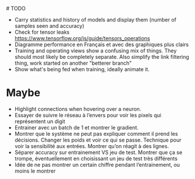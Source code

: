 # TODO

- Carry statistics and history of models and display them (number of samples seen and accuracy)
- Check for tensor leaks https://www.tensorflow.org/js/guide/tensors_operations
- Diagramme performance en Français et avec des graphiques plus clairs
- Training and operating views show a confusing mix of things.
  They should most likely be completely separate.
  Also simplify the link filtering thing, work started on another "betterer branch"
- Show what's being fed when training, ideally animate it.

# Maybe

- Highlight connections when hovering over a neuron.
- Essayer de suivre le réseau à l’envers pour voir les pixels qui représentent un digit
- Entrainer avec un batch de 1 et montrer le gradient.
- Montrer que le système ne peut pas expliquer comment il prend les décisions. Changer les poids et voir ce qui se passe. Technique pour voir la sensibilité aux entrées. Montrer qu’on réagit à des lignes.
- Séparer accuracy sur entrainement VS jeu de test. Montrer que ça se trompe, éventuellement en choisissant un jeu de test très différents
- Idée de ne pas montrer un certain chiffre pendant l’entrainement, ou moins le montrer
